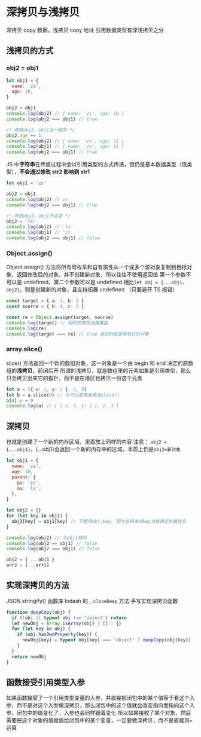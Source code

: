 # 深拷贝与浅拷贝

深拷贝 copy 数据，浅拷贝 copy 地址
引用数据类型有深浅拷贝之分

## 浅拷贝的方式

### obj2 = obj1

```js
let obj1 = {
  name: 'zs',
  age: 10,
}

obj2 = obj1
console.log(obj2) // { name: 'zs', age: 10 }
console.log(obj2 === obj1) // true

/* 修改obj2，obj1会一起变 */
obj2.age += 1
console.log(obj2) // { name: 'zs', age: 11 }
console.log(obj1) // { name: 'zs', age: 11 }
console.log(obj2 === obj1) // true
```

JS 中**字符串**在传值过程中会以引用类型的方式传递，但仍是基本数据类型（值类型），**不会通过修改 str2 影响到 str1**

```js
let obj1 = 'zs'

obj2 = obj1
console.log(obj2) // zs
console.log(obj2 === obj1) // true

/* 修改obj2，obj1不会变 */
obj2 = 'ls'
console.log(obj2) // 'ls'
console.log(obj1) // 'zs
console.log(obj2 === obj1) // false
```

### Object.assign()

Object.assign() 方法将所有可枚举和自有属性从一个或多个源对象复制到目标对象，返回修改后的对象。并不创建新对象，所以往往不使用返回值
第一个参数不可以是 undefined，第二个参数可以是 undefined
相比`let obj = {...obj1，obj2}`，则是创建新的对象，且支持拓展 undefined （只要避开 TS 报错）

```js
const target = { a: 1, b: 2 }
const source = { b: 4, c: 5 }

const re = Object.assign(target, source)
console.log(target) // 相同的属性会被覆盖
console.log(re)
console.log(target === re) // true 返回的就是修改后的对象
```

### array.slice()

slice() 方法返回一个新的数组对象，这一对象是一个由 begin 和 end 决定的原数组的**浅拷贝**，前闭后开
所谓的浅拷贝，就是数组里的元素如果是引用类型，那么只会拷贝出来它的指针，而不是在堆区也拷贝一份这个元素

```js
let a = [{ x: 1, y: 2 }, 2, 3]
let b = a.slice(0) // 也可以直接省略成slice()
b[0].x = 9
console.log(a) // [ { x: 9, y: 2 }, 2, 3 ]
```

## 深拷贝

也就是创建了一个新的内存区域，里面放上同样的内容
注意： `obj2 = {...obj1}`，{...obj1}会返回一个新的内存中的区域，本质上仍是`obj2=新对象`

```js
let obj1 = {
  name: 'zs',
  age: 10,
  parent: {
    pa: 'zs',
    ma: 'ls',
  },
}

let obj2 = {}
for (let key in obj1) {
  obj2[key] = obj1[key] // 不能用obj.key, 因为会把单词key当做确定的属性名
}

console.log(obj2) // 与obj1相同
console.log(obj2 == obj1) // false
console.log(obj2 === obj1) // false
```

```js
obj2 = { ...obj1 }
arr2 = [...arr1]
```

## 实现深拷贝的方法

JSON.stringify()
函数库 lodash 的`_.cloneDeep` 方法
手写实现深拷贝函数

```js
function deepCopy(obj) {
  if (!obj || typeof obj !== 'object') return
  let newObj = Array.isArray(obj) ? [] : {}
  for (let key in obj) {
    if (obj.hasOwnProperty(key)) {
      newObj[key] = typeof obj[key] === 'object' ? deepCopy(obj[key]) : obj[key]
    }
  }
  return newObj
}
```

## 函数接受引用类型入参

如果函数接受了一个引用类型变量的入参，并直接把闭包中的某个值等于看这个入参，而不是对这个入参做深拷贝，那么闭包中的这个值就会改变指向而指向这个入参，闭包中的值变化了，入参也会同样跟着变化
所以如果接收了某个对象，然后需要把这个对象的值赋值给闭包中的某个变量，一定要做深拷贝，而不是直接用`=`运算
